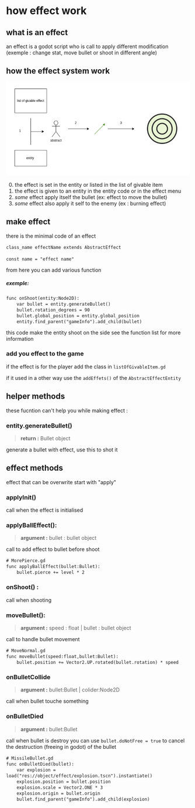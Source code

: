 # how effect work
## what is an effect
an effect is a godot script who is call to apply different modification (exemple : change stat, move bullet or shoot in different angle)

## how the effect system work
![](../../asset/effect_system.png)

0. the effect is set in the entity or listed in the list of givable item
1. the effect is given to an entity in the entity code or in the effect menu
2. *some* effect apply itself the bullet (ex: effect to move the bullet)
3. *some* effect also apply it self to the enemy (ex : burning effect)


## make effect

there is the minimal code of an effect
```gdscript
class_name effectName extends AbstractEffect

const name = "effect name"
```
from here you can add various function 

##### exemple:
```gdscript
func onShoot(entity:Node2D):
	var bullet = entity.generateBullet()
	bullet.rotation_degrees = 90
	bullet.global_position = entity.global_position
	entity.find_parent("gameInfo").add_child(bullet)
```
this code make the entity shoot on the side see the function list for more information

### add you effect to the game
if the effect is for the player add the class in `listOfGivableItem.gd`

if it used in a other way use the `addEffets()` of the `AbstractEffectEntity`

## helper methods
these fucntion can't help you while making effect :
### entity.generateBullet()
> **return :** Bullet object
 
generate a bullet with effect, use this to shot it

## effect methods
effect that can be overwrite start with "apply"

### applyInit()
call when the effect is initialised

### applyBallEffect():
> **argument :** bullet : bullet object

call to add effect to bullet before shoot
```gdscript
# MorePierce.gd
func applyBallEffect(bullet:Bullet):
	bullet.pierce += level * 2
```	
### onShoot() :
call when shooting

### moveBullet():
> **argument :** speed : float | bullet : bullet object

call to handle bullet movement
```gdscript
# MoveNormal.gd
func moveBullet(speed:float,bullet:Bullet):
	bullet.position += Vector2.UP.rotated(bullet.rotation) * speed
```

### onBulletCollide
> **argument :** bullet:Bullet | colider:Node2D

call when bullet touche something


### onBulletDied
> **argument :** bullet:Bullet

call when bullet is destroy
you can use `bullet.doNotFree = true` to cancel the destruction (freeing in godot) of the bullet

```gdscript
# MissileBullet.gd
func onBulletDied(bullet):
	var explosion = load("res://object/effect/explosion.tscn").instantiate()
	explosion.position = bullet.position
	explosion.scale = Vector2.ONE * 3
	explosion.origin = bullet.origin
	bullet.find_parent("gameInfo").add_child(explosion)		
```